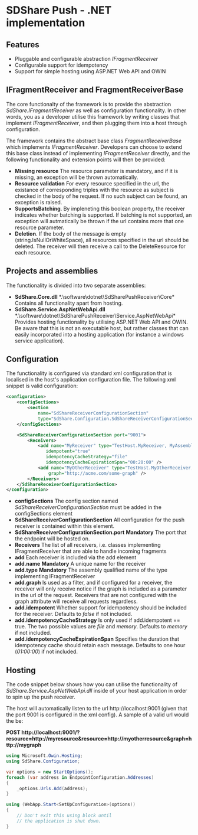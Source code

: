 SDShare Push - .NET implementation
==================================

Features
--------

* Pluggable and configurable abstraction *IFragmentReceiver*
* Configurable support for idempotency
* Support for simple hosting using ASP.NET Web API and OWIN

IFragmentReceiver and FragmentReceiverBase
------------------------------------------
The core functionalty of the framework is to provide the abstraction *SdShare.IFragmentReceiver* as well as configuration functionality. In other words, you as a developer utilise this framework by writing classes that implement *IFragmentReceiver*, and then plugging them into a host through configuration.

The framework contains the abstract base class *FragmentReceiverBase* which implements *IFragmentReceiver*. Developers can choose to extend this base class instead of implementing *IFragmentReceiver* directly, and the following functionality and extension points will then be provided:

* __Missing resource__ The resource parameter is mandatory, and if it is missing, an exception will be thrown automatically.
* __Resource validation__ For every resource specified in the url, the existance of corresponding triples with the resource as subject is checked in the body of he request. If no such subject can be found, an exception is raised.
* __SupportsBatching__. By impleneting this boolean property, the receiver indicates whether batching is supported. If batching is not supported, an exception will autmatically be thrown if the url contains more that one resource parameter.
* __Deletion__. If the body of the message is empty (string.IsNullOrWhiteSpace), all resources specified in the url should be deleted. The receiver will then receive a call to the DeleteResource for each resource.


Projects and assemblies
-----------------------
The functionality is divided into two separate assemblies:

* __SdShare.Core.dll__ *.\software\dotnet\SdSharePushReceiver\Core\* Contains all functionality apart from hosting.
* __SdShare.Service.AspNetWebApi.dll__ *.\software\dotnet\SdSharePushReceiver\Service.AspNetWebApi\* Provides hosting functionality by utilising ASP.NET Web API and OWIN. Be aware that this is not an executable host, but rather classes that can easily incorporated into a hosting application (for instance a windows service application).

Configuration
-------------
The functionality is configured via standard xml configuration that is localised in the host's application configuration file. The following xml snippet is valid configuration:

```xml
<configuration>
    <configSections>
        <section 
            name="SdShareReceiverConfigurationSection" 
            type="SdShare.Configuration.SdShareReceiverConfigurationSection, SdShare.Core"/>
    </configSections>

    <SdShareReceiverConfigurationSection port="9001">
        <Receivers>
            <add name="MyReceiver" type="TestHost.MyReceiver, MyAssembly" 
               idempotent="true"
               idempotencyCacheStrategy="file"
               idempotencyCacheExpirationSpan="00:20:00" />
            <add name="MyOtherReceiver" type="TestHost.MyOtherReceiver, MyAssembly"
                graph="http://acme.com/some-graph" />
        </Receivers>
    </SdShareReceiverConfigurationSection>
</configuration>
```

* __configSections__ The config section named *SdShareReceiverConfigurationSection* must be added in the configSections element
* __SdShareReceiverConfigurationSection__ All configuration for the push receiver is contained within this element.
* __SdShareReceiverConfigurationSection.port__ __Mandatory__ The port that the endpoint will be hosted on.
* __Receivers__ The list of all receivers, i.e. classes implementing IFragmentReceiver that are able to handle incoming fragments
* __add__ Each receiver is included via the add element
* __add.name__ __Mandatory__ A unique name for the receiver
* __add.type__ __Mandatory__ The assembly qualified name of the type implementing IFragmentReceiver
* __add.graph__ Is used as a filter, and if configured for a receiver, the receiver will only receive notice if the graph is included as a parameter in the url of the request. Receivers that are not configured with the graph attribute will receive all requests regardless.
* __add.idempotent__ Whether support for idempotency should be included for the receiver. Defaults to *false* if not included.
* __add.idempotencyCacheStrategy__ Is only used if add.idempotent == true. The two possible values are *file* and *memory*. Defaults to *memory* if not included.
* __add.idempotencyCacheExpirationSpan__ Specifies the duration that idempotency cache should retain each message. Defaults to one hour (*01:00:00*) if not included.

Hosting
-------
The code snippet below shows how you can utilise the functionality of *SdShare.Service.AspNetWebApi.dll* inside of your host application in order to spin up the push receiver.

The host will automatically listen to the url http://localhost:9001 (given that the port 9001 is configured in the xml config). A sample of a valid url would the be:

__POST http://localhost:9001/?resource=http://myresource&resource=http://myotherresource&graph=http://mygraph__

```C#
using Microsoft.Owin.Hosting;
using SdShare.Configuration;

var options = new StartOptions();
foreach (var address in EndpointConfiguration.Addresses)
{
	_options.Urls.Add(address);
}

using (WebApp.Start<SetUpConfiguration>(options))
{
	// Don't exit this using block until
	// the application is shut down. 
}
```
